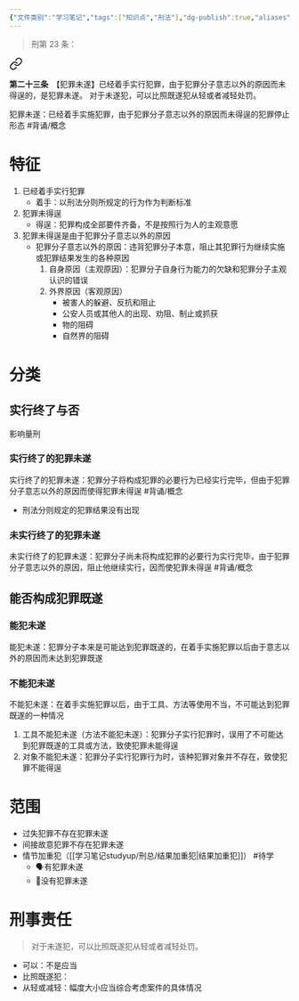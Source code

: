 ```yaml
---
{"文件类别":"学习笔记","tags":["知识点","刑法"],"dg-publish":true,"aliases":["未遂犯"],"permalink":"/学习笔记studyup/刑总/犯罪未遂/","dgPassFrontmatter":true,"created":"2024-11-03T00:54:45.061+08:00","updated":"2024-11-03T12:48:17.550+08:00"}
---
```


>刑第 23 条：
<div class="transclusion internal-embed is-loaded"><a class="markdown-embed-link" href="/////#t23" aria-label="Open link"><svg xmlns="http://www.w3.org/2000/svg" width="24" height="24" viewBox="0 0 24 24" fill="none" stroke="currentColor" stroke-width="2" stroke-linecap="round" stroke-linejoin="round" class="svg-icon lucide-link"><path d="M10 13a5 5 0 0 0 7.54.54l3-3a5 5 0 0 0-7.07-7.07l-1.72 1.71"></path><path d="M14 11a5 5 0 0 0-7.54-.54l-3 3a5 5 0 0 0 7.07 7.07l1.71-1.71"></path></svg></a><div class="markdown-embed">



**第二十三条**　【犯罪未遂】已经着手实行犯罪，由于犯罪分子意志以外的原因而未得逞的，是犯罪未遂。
对于未遂犯，可以比照既遂犯从轻或者减轻处罚。 

</div></div>


犯罪未遂：已经着手实施犯罪，由于犯罪分子意志以外的原因而未得逞的犯罪停止形态 #背诵/概念 
# 特征
1. 已经着手实行犯罪
	- 着手：以刑法分则所规定的行为作为判断标准
2. 犯罪未得逞
	- 得逞：犯罪构成全部要件齐备，不是按照行为人的主观意愿
3. 犯罪未得逞是由于犯罪分子意志以外的原因
	- 犯罪分子意志以外的原因：违背犯罪分子本意，阻止其犯罪行为继续实施或犯罪结果发生的各种原因
		1. 自身原因（主观原因）：犯罪分子自身行为能力的欠缺和犯罪分子主观认识的错误
		2. 外界原因（客观原因）
			- 被害人的躲避、反抗和阻止
			- 公安人员或其他人的出现、劝阻、制止或抓获
			- 物的阻碍
			- 自然界的阻碍
# 分类
## 实行终了与否
影响量刑
### 实行终了的犯罪未遂
实行终了的犯罪未遂：犯罪分子将构成犯罪的必要行为已经实行完毕，但由于犯罪分子意志以外的原因而使得犯罪未得逞 #背诵/概念 
- 刑法分则规定的犯罪结果没有出现
### 未实行终了的犯罪未遂
未实行终了的犯罪未遂：犯罪分子尚未将构成犯罪的必要行为实行完毕，由于犯罪分子意志以外的原因，阻止他继续实行，因而使犯罪未得逞 #背诵/概念 
## 能否构成犯罪既遂
### 能犯未遂
能犯未遂：犯罪分子本来是可能达到犯罪既遂的，在着手实施犯罪以后由于意志以外的原因而未达到犯罪既遂
### 不能犯未遂
不能犯未遂：在着手实施犯罪以后，由于工具、方法等使用不当，不可能达到犯罪既遂的一种情况
1. 工具不能犯未遂（方法不能犯未遂）：犯罪分子实行犯罪时，误用了不可能达到犯罪既遂的工具或方法，致使犯罪未能得逞
2. 对象不能犯未遂：犯罪分子实行犯罪行为时，该种犯罪对象并不存在，致使犯罪不能得逞
# 范围
- 过失犯罪不存在犯罪未遂
- 间接故意犯罪不存在犯罪未遂
- 情节加重犯（[[学习笔记studyup/刑总/结果加重犯\|结果加重犯]]） #待学 
	- 🗣️有犯罪未遂
	- 🧵没有犯罪未遂
# 刑事责任
>对于未遂犯，可以比照既遂犯从轻或者减轻处罚。

- 可以：不是应当
- 比照既遂犯：
- 从轻或减轻：幅度大小应当综合考虑案件的具体情况
